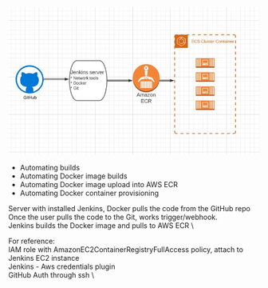![](ECR.JPG)

- Automating builds
- Automating Docker image builds
- Automating Docker image upload into AWS ECR
- Automating Docker container provisioning

Server with installed Jenkins, Docker pulls the code from the GitHub repo\
Once the user pulls the code to the Git, works trigger/webhook. \
Jenkins builds the Docker image and pulls to AWS ECR \

For reference:\
IAM role with AmazonEC2ContainerRegistryFullAccess policy, attach to Jenkins EC2 instance\
Jenkins - Aws credentials plugin\
GitHub Auth through ssh \
